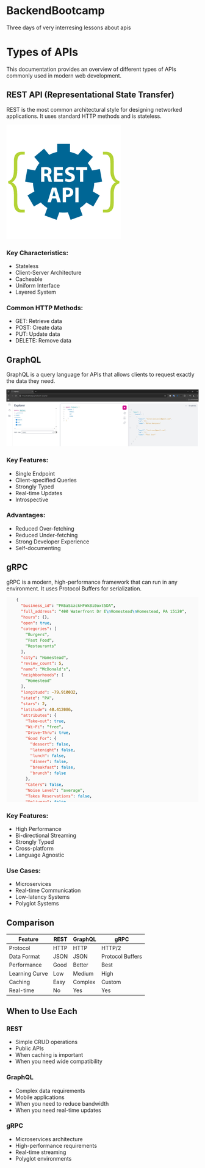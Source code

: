 # BackendBootcamp
Three days of  very interresing lessons about apis

# Types of APIs

This documentation provides an overview of different types of APIs commonly used in modern web development.

## REST API (Representational State Transfer)

REST is the most common architectural style for designing networked applications. It uses standard HTTP methods and is stateless.

![REST API Architecture](Day1/images/Rest-API.png)

### Key Characteristics:
- Stateless
- Client-Server Architecture
- Cacheable
- Uniform Interface
- Layered System

### Common HTTP Methods:
- GET: Retrieve data
- POST: Create data
- PUT: Update data
- DELETE: Remove data

## GraphQL

GraphQL is a query language for APIs that allows clients to request exactly the data they need.

![GraphQL Dashboard](Day1/images/graphql-dashboard04.jpg)

### Key Features:
- Single Endpoint
- Client-specified Queries
- Strongly Typed
- Real-time Updates
- Introspective

### Advantages:
- Reduced Over-fetching
- Reduced Under-fetching
- Strong Developer Experience
- Self-documenting

## gRPC

gRPC is a modern, high-performance framework that can run in any environment. It uses Protocol Buffers for serialization.

![gRPC Architecture](Day1/images/1_xVkBq3coL2Nhh317pyFSkw.png)

### Key Features:
- High Performance
- Bi-directional Streaming
- Strongly Typed
- Cross-platform
- Language Agnostic

### Use Cases:
- Microservices
- Real-time Communication
- Low-latency Systems
- Polyglot Systems

## Comparison

| Feature | REST | GraphQL | gRPC |
|---------|------|---------|------|
| Protocol | HTTP | HTTP | HTTP/2 |
| Data Format | JSON | JSON | Protocol Buffers |
| Performance | Good | Better | Best |
| Learning Curve | Low | Medium | High |
| Caching | Easy | Complex | Custom |
| Real-time | No | Yes | Yes |

## When to Use Each

### REST
- Simple CRUD operations
- Public APIs
- When caching is important
- When you need wide compatibility

### GraphQL
- Complex data requirements
- Mobile applications
- When you need to reduce bandwidth
- When you need real-time updates

### gRPC
- Microservices architecture
- High-performance requirements
- Real-time streaming
- Polyglot environments
